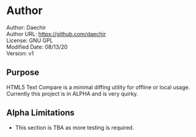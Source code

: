 # Author
Author: Daechir <br/>
Author URL: https://github.com/daechir <br/>
License: GNU GPL <br/>
Modified Date: 08/13/20 <br/>
Version: v1


## Purpose
HTML5 Text Compare is a minimal diffing utility for offline or local usage. <br/>
Currently this project is in ALPHA and is very quirky.


## Alpha Limitations
+ This section is TBA as more testing is required.

